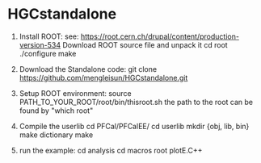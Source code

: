 # HGCstandalone

1. Install ROOT:
   see: https://root.cern.ch/drupal/content/production-version-534
   Download ROOT source file and unpack it
      cd root
      ./configure
      make

2. Download the Standalone code:
   git clone https://github.com/mengleisun/HGCstandalone.git

3. Setup ROOT environment:
   source PATH_TO_YOUR_ROOT/root/bin/thisroot.sh
   the path to the root can be found by "which root"

4. Compile the userlib
      cd PFCal/PFCalEE/
      cd userlib
      mkdir {obj, lib, bin}
      make dictionary
      make

5. run the example:
      cd analysis
      cd macros
      root plotE.C++ 
